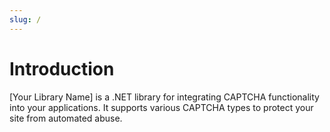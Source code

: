 ```yaml
---
slug: /
---
```


# Introduction

[Your Library Name] is a .NET library for integrating CAPTCHA functionality into your applications. It supports various CAPTCHA types to protect your site from automated abuse.
